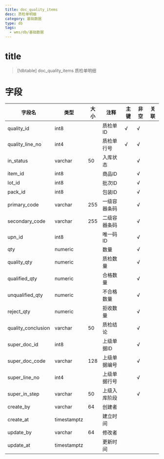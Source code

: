 ```yaml
---
title: doc_quality_items
desc: 质检单明细
category: 基础数据
type: db
tags:
  - wms/db/基础数据
---
```


# title
>[!dbtable] doc_quality_items
> 质检单明细

# 字段
| 字段名 | 类型 | 大小 | 注释 | 主键 | 非空 | 关联 |
| --- | --- | --- | --- | --- | --- | --- |
| quality_id | int8 |  | 质检单ID | √ | √ |  |
| quality_line_no | int4 |  | 质检单行号 | √ | √ |  |
| in_status | varchar | 50 | 入库状态 |  | √ |  |
| item_id | int8 |  | 商品ID |  | √ |  |
| lot_id | int8 |  | 批次ID |  | √ |  |
| pack_id | int8 |  | 包装ID |  | √ |  |
| primary_code | varchar | 255 | 一级容器条码 |  | √ |  |
| secondary_code | varchar | 255 | 二级容器条码 |  | √ |  |
| upn_id | int8 |  | 唯一码ID |  | √ |  |
| qty | numeric |  | 数量 |  | √ |  |
| quality_qty | numeric |  | 质检数量 |  | √ |  |
| qualified_qty | numeric |  | 合格数量 |  | √ |  |
| unqualified_qty | numeric |  | 不合格数量 |  | √ |  |
| reject_qty | numeric |  | 拒收数量 |  | √ |  |
| quality_conclusion | varchar | 50 | 质检结论 |  | √ |  |
| super_doc_id | int8 |  | 上级单据ID |  | √ |  |
| super_doc_code | varchar | 128 | 上级单据编号 |  | √ |  |
| super_line_no | int4 |  | 上级单据行号 |  | √ |  |
| super_in_step | varchar | 50 | 上级入库阶段 |  | √ |  |
| create_by | varchar | 64 | 创建者 |  |  |  |
| create_at | timestamptz |  | 建立时间 |  |  |  |
| update_by | varchar | 64 | 修改者 |  |  |  |
| update_at | timestamptz |  | 更新时间 |  |  |  |

